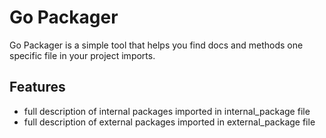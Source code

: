# Go Packager

Go Packager is a simple tool that helps you find docs and methods one specific file in your project imports.

## Features

- full description of internal packages imported in internal_package file
- full description of external packages imported in external_package file
